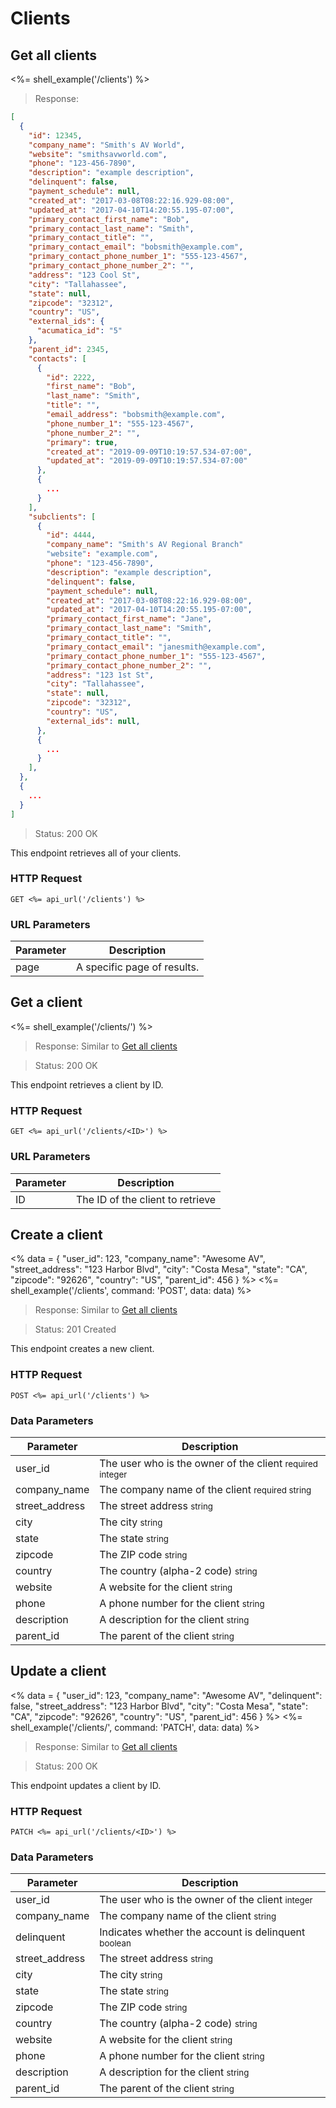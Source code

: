 # Clients

## Get all clients

<%= shell_example('/clients') %>

> Response:

```json
[
  {
    "id": 12345,
    "company_name": "Smith's AV World",
    "website": "smithsavworld.com",
    "phone": "123-456-7890",
    "description": "example description",
    "delinquent": false,
    "payment_schedule": null,
    "created_at": "2017-03-08T08:22:16.929-08:00",
    "updated_at": "2017-04-10T14:20:55.195-07:00",
    "primary_contact_first_name": "Bob",
    "primary_contact_last_name": "Smith",
    "primary_contact_title": "",
    "primary_contact_email": "bobsmith@example.com",
    "primary_contact_phone_number_1": "555-123-4567",
    "primary_contact_phone_number_2": "",
    "address": "123 Cool St",
    "city": "Tallahassee",
    "state": null,
    "zipcode": "32312",
    "country": "US",
    "external_ids": {
      "acumatica_id": "5"
    },
    "parent_id": 2345,
    "contacts": [
      {
        "id": 2222,
        "first_name": "Bob",
        "last_name": "Smith",
        "title": "",
        "email_address": "bobsmith@example.com",
        "phone_number_1": "555-123-4567",
        "phone_number_2": "",
        "primary": true,
        "created_at": "2019-09-09T10:19:57.534-07:00",
        "updated_at": "2019-09-09T10:19:57.534-07:00"
      },
      {
        ...
      }
    ],
    "subclients": [
      {
        "id": 4444,
        "company_name": "Smith's AV Regional Branch"
        "website": "example.com",
        "phone": "123-456-7890",
        "description": "example description",
        "delinquent": false,
        "payment_schedule": null,
        "created_at": "2017-03-08T08:22:16.929-08:00",
        "updated_at": "2017-04-10T14:20:55.195-07:00",
        "primary_contact_first_name": "Jane",
        "primary_contact_last_name": "Smith",
        "primary_contact_title": "",
        "primary_contact_email": "janesmith@example.com",
        "primary_contact_phone_number_1": "555-123-4567",
        "primary_contact_phone_number_2": "",
        "address": "123 1st St",
        "city": "Tallahassee",
        "state": null,
        "zipcode": "32312",
        "country": "US",
        "external_ids": null,
      },
      {
        ...
      }
    ],
  },
  {
    ...
  }
]
```

> Status: 200 OK

This endpoint retrieves all of your clients.

### HTTP Request

`GET <%= api_url('/clients') %>`

### URL Parameters

Parameter | Description
--------- | -----------
page | A specific page of results.


## Get a client

<%= shell_example('/clients/<ID>') %>

> Response: Similar to [Get all clients](#get-all-clients)

> Status: 200 OK

This endpoint retrieves a client by ID.

### HTTP Request

`GET <%= api_url('/clients/<ID>') %>`

### URL Parameters

Parameter | Description
--------- | -----------
ID | The ID of the client to retrieve


## Create a client
<%
  data =
    {
      "user_id": 123,
      "company_name": "Awesome AV",
      "street_address": "123 Harbor Blvd",
      "city": "Costa Mesa",
      "state": "CA",
      "zipcode": "92626",
      "country": "US",
      "parent_id": 456
    }
%>
<%= shell_example('/clients', command: 'POST', data: data) %>

> Response: Similar to [Get all clients](#get-all-clients)

> Status: 201 Created

This endpoint creates a new client.

### HTTP Request

`POST <%= api_url('/clients') %>`

### Data Parameters

Parameter | Description
--------- | -----------
user_id | The user who is the owner of the client <small>required integer</small>
company_name | The company name of the client <small>required string</small>
street_address | The street address <small>string</small>
city | The city <small>string</small>
state | The state <small>string</small>
zipcode | The ZIP code <small>string</small>
country | The country (alpha-2 code) <small>string</small>
website | A website for the client <small>string</small>
phone | A phone number for the client <small>string</small>
description | A description for the client <small>string</small>
parent_id | The parent of the client <small>string</small>

## Update a client
<%
  data =
    {
      "user_id": 123,
      "company_name": "Awesome AV",
      "delinquent": false,
      "street_address": "123 Harbor Blvd",
      "city": "Costa Mesa",
      "state": "CA",
      "zipcode": "92626",
      "country": "US",
      "parent_id": 456
    }
%>
<%= shell_example('/clients/<ID>', command: 'PATCH', data: data) %>

> Response: Similar to [Get all clients](#get-all-clients)

> Status: 200 OK

This endpoint updates a client by ID.

### HTTP Request

`PATCH <%= api_url('/clients/<ID>') %>`

### Data Parameters

Parameter | Description
--------- | -----------
user_id | The user who is the owner of the client <small>integer</small>
company_name | The company name of the client <small>string</small>
delinquent | Indicates whether the account is delinquent <small>boolean</small>
street_address | The street address <small>string</small>
city | The city <small>string</small>
state | The state <small>string</small>
zipcode | The ZIP code <small>string</small>
country | The country (alpha-2 code) <small>string</small>
website | A website for the client <small>string</small>
phone | A phone number for the client <small>string</small>
description | A description for the client <small>string</small>
parent_id | The parent of the client <small>string</small>
